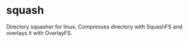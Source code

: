 # squash
Directory squasher for linux. Compresses directory with SquashFS and overlays it with OverlayFS.

